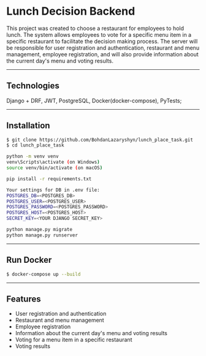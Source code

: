 # Lunch Decision Backend
This project was created to choose a restaurant for employees to hold lunch. The system allows employees to vote for a specific menu item in a specific restaurant to facilitate the decision making process. The server will be responsible for user registration and authentication, restaurant and menu management, employee registration, and will also provide information about the current day's menu and voting results.
***
## Technologies
Django + DRF, JWT, PostgreSQL, Docker(docker-compose), PyTests;
***
## Installation
```bash
$ git clone https://github.com/BohdanLazaryshyn/lunch_place_task.git
$ cd lunch_place_task

python -m venv venv
venv\Scripts\activate (on Windows)
source venv/bin/activate (on macOS)

pip install -r requirements.txt

Your settings for DB in .env file:
POSTGRES_DB=<POSTGRES_DB>
POSTGRES_USER=<POSTGRES_USER>
POSTGRES_PASSWORD=<POSTGRES_PASSWORD>
POSTGRES_HOST=<POSTGRES_HOST>
SECRET_KEY=<YOUR DJANGO SECRET_KEY>

python manage.py migrate
python manage.py runserver
```
***
## Run Docker
```bash
$ docker-compose up --build
```
***
## Features
* User registration and authentication
* Restaurant and menu management
* Employee registration
* Information about the current day's menu and voting results
* Voting for a menu item in a specific restaurant
* Voting results